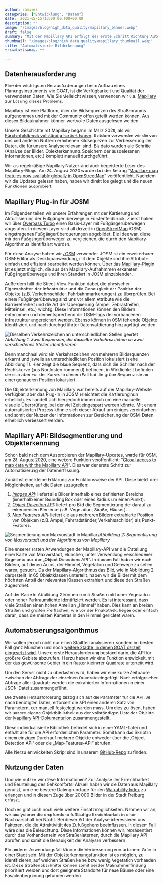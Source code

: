 ```yaml
---
author: ramirez
categories: ["Entwicklung", "Daten"]
date:  2021-05-15T13:00:00.000+00:00
description: ""
image: "/images/blog/high_data_quality/mapillary_banner.webp"
draft: false
summary: "Mit der Mapillary API erfolgt der erste Schritt Richtung Automatisierung der Datenerfassung durch die automatische Bilderkennung und Bildsegmentierung. Diese Daten verwendet wir in GOAT zur Verbesserung der Datengrundlage unserer Analysen."
thumbnail: "/images/blog/high_data_quality/mapillary_thumbnail.webp"
title: "Automatisierte Bilderkennung"
translationKey: ""

---
```

## Datenherausforderung

Eine der wichtigsten Herausforderungen beim Aufbau eines Planungsinstruments wie GOAT, ist die Verfügbarkeit und Qualität der verwendeten Daten. Wie Sie vielleicht wissen, verwenden wir u.a. [Mapillary](https://www.mapillary.com/) zur Lösung dieses Problems.

Mapillary ist eine Plattform, über die Bildsequenzen des Straßenraums aufgenommen und mit der Community offen geteilt werden können. Aus diesen Bildaufnahmen können wertvolle Daten ausgelesen werden. 

Unsere Geschichte mit Mapillary begann im März 2020, als wir [Fürstenfeldbruck vollständig kartiert haben](https://www.open-accessibility.org/de/mapillary/ "https://www.open-accessibility.org/de/mapillary/"). Seitdem verwenden wir die von uns und anderen Nutzern erhobenen Bildsequezen zur Verbesserung der Daten, die für unsere Analyse relevant sind. Bis dato wurden alle Schritte (Analyse der Bilder, Objekterkennung, Speichern der ausgelesenen Informationen, etc.) komplett manuell durchgeführt.

Wir als regelmäßige Mapillary Nutzer sind auch begeisterte Leser des Mapillary-Blogs. Am 24. August 2020 wurde dort der Beitrag “[Mapillary map features now available globally in OpenStreetMap](https://blog.mapillary.com/update/2020/08/24/global-map-features-openstreetmap.html)” veröffentlicht. Nachdem wir die Updates gelesen haben, haben wir direkt los gelegt und die neuen Funktionen ausprobiert. 

## Mapillary Plug-in für JOSM

Im Folgenden teilen wir unsere Erfahrungen mit der Kartierung und Aktualisierung der Fußgängerüberwege in Fürstenfeldbruck. Zuerst haben wir über [Overpass Turbo](http://overpass-turbo.eu/) einen Basis-Layer mit Fußgängerüberwegen abgerufen. In diesem Layer sind all derzeit in [OpenStreetMap](https://www.openstreetmap.org/#map=5/50.151/9.539) (OSM) eingetragenen Fußgängerüberquerungen abgebildet. Die Idee war, diese mit den Fußgängerüberwegen zu vergleichen, die durch den Mapillary-Algorithmus identifiziert wurden.

Für diese Analyse haben wir [JOSM](https://josm.openstreetmap.de/) verwendet. JOSM ist ein erweiterbarer OSM-Editor als Desktopanwendung, mit dem Objekte und ihre Attribute einfach und effizient bearbeitet werden können. Über das [Mapillary-Plugin](https://help.mapillary.com/hc/en-us/articles/115001739989-Mapillary-JOSM-plugin) ist es jetzt möglich, die aus den Mapillary-Aufnahmmen erkannten Fußgängerüberwege und ihren Standort in JOSM einzublenden.

Außerdem hilft die Street-View-Funktion dabei, die physischen Eigenschaften der Infrastruktur und die Genauigkeit der Position der Objekte (z.B. Verkehrsschilder, Fahrbahnmarkierungen) zu überprüfen. Bei einem Fußgängerüberweg sind uns vor allem Attribute wie die Barrierefreiheit und die Art der Überquerung (Ampel, Zebrastreifen, Mittelinsel, etc.) wichtig. Diese Informationen können den Bildern entnommen und dementsprechend die OSM-Tags der vorhandenen Infrastruktur angereichert werden. Ebenso können in OSM fehlende Objekte identifiziert und nach durchgeführter Datenvalidierung hinzugefügt werden.

![Dieselben Verkehrszeichen an unterschiedlichen Stellen geortet](/images/blog/high_data_quality/mapillary_fig1.webp "Zwei Sequenzen mit Verkehrszeichen")_Abbildung 1. Zwei Sequenzen, die dasselbe Verkehrszeichen an zwei verschiedenen Stellen identifizieren_

Denn manchmal wird ein Verkehrszeichen von mehreren Bildsequenzen erkannt und jeweils an unterschiedlichen Position lokalisiert (siehe Abbildung 1). Hier zeigt die blaue Sequenz, dass sich die Schilder nach der Rechtskurve (aus Nordosten kommend) befinden, in Wirklichkeit befinden sie sich aber vor der Kurve. In diesem Fall hat die grüne Sequenz sie an einer genaueren Position lokalisiert.

Die Objekterkennung von Mapillary war bereits auf der Mapillary-Website verfügbar, aber das Plug-In in JOSM erleichtert die Kartierung nun erheblich. Es handelt sich hier jedoch immernoch um eine manuelle, visuelle Überprüfung, bei der viel Zeit eingespart werden könnte. Mit einem automatisierten Prozess könnte sich dieser Ablauf um einiges vereinfachen und somit der Nutzen der Informationen zur Bereicherung der OSM-Daten erheblich verbessert werden.

## Mapillary API: Bildsegmentierung und Objekterkennung

Schon bald nach dem Ausprobieren der Mapillary-Updates, wurde für OSM, am 28. August 2020, eine weitere Funktion veröffentlicht: “[Global access to map data with the Mapillary API](https://blog.mapillary.com/update/2020/08/28/map-data-mapillary-api.html)”. Dies war der erste Schritt zur Automatisierung der Datenerfassung.

Zunächst eine kleine Erklärung zur Funktionsweise der API. Diese bietet drei Möglichkeiten, auf die Daten zuzugreifen: 
1. _[Images API](https://www.mapillary.com/developer/api-documentation/#images):_ liefert alle Bilder innerhalb eines definierten Bereichs (innerhalb einer Bounding Box oder eines Radius um einen Punkt).
2. _[Object Detection API](https://help.mapillary.com/hc/en-us/articles/115000967191-Object-detections):_ liefert pro Bild die Segmentierung der darauf zu erkennenden Elemente (z.B. Vegetation, Straße, Häuser). 
3. _[Map Features API](https://www.mapillary.com/developer/api-documentation/#map-features):_ liefert die aus mehreren Bildern extrahierte Position von Objekten (z.B. Ampel, Fahrradständer, Verkehrsschilder) als Punkt-Features.

![Segmentierung von Maxvorstadt in Mapillary](/images/blog/high_data_quality/mapillary_fig2.webp "Maxvorstadt")_Abbildung 2: Segmentierung von Maxvorstadt und der Algorithmus von Mapillary_

Eine unserer ersten Anwendungen der Mapillary-API war die Erstellung einer Karte von Maxvorstadt, München, unter Verwendung verschiedener Segmente aus der „Object Detections API“. In diesem Fall haben wir nach Bildern, auf denen Autos, der Himmel, Vegetation und Gehwege zu sehen waren, gesucht. Da der Mapillary-Algorithmus das Bild, wie in Abbildung 2 dargestellt, in 65 Objektklassen unterteilt, haben wir die Bilder mit dem höchsten Anteil der relevanten Klassen extrahiert und diese den Straßen zugeordnet.

Auf der Karte in Abbildung 2 können somit Straßen mit hoher Vegetation oder hoher Parkraumdichte identifiziert werden. Es ist interessant, dass viele Straßen einen hohen Anteil an „Himmel“ haben. Dies kann an breiten Straßen und großen Freiflächen, wie vor der Pinakothek, liegen oder einfach daran, dass die meisten Kameras in den Himmel gerichtet waren.

## Automatisierungsalgorithmus

Wir wollen jedoch nicht nur einen Stadtteil analysieren, sondern im besten Fall ganz München und noch [weitere Städte, in denen GOAT derzeit eingesetzt wird](../../goatlive/). Unsere erste Herausforderung bestand darin, die API für größere Gebiete abzurufen. Hierzu haben wir eine Funktion entwickelt, mit der das gewünschte Gebiet in ein Raster kleinerer Quadrate unterteilt wird.

Um den Server nicht zu überlasten wird, haben wir eine kurze Zeitpause zwischen der Abfrage der einzelnen Quadrate eingefügt. Nach erfolgreicher Abfrage aller Quadrate werden die extrahierten Informationen in einer JSON-Datei zusammengeführt.

Die zweite Herausforderung bezog sich auf die Parameter für die API. Je nach benötigten Daten, erfordert die API einen anderen Satz von Parametern, der manuell festgelegt werden muss. Um dies zu lösen, haben wir unsere eigene Objektbibliothek aus der vollständigen Liste der Objekte der [Mapillary API-Dokumentation](https://www.mapillary.com/developer/api-documentation/ "https://www.mapillary.com/developer/api-documentation/") zusammengestellt.

Diese individualisierte Bibliothek befindet sich in einer YAML-Datei und enthält alle für die API erforderlichen Parameter. Somit kann das Skript in einem einzigen Durchlauf mehrere Objekte entweder über die „Object Detection API“ oder die „Map-Features-API“ abrufen.

Alle hierzu entwickelten Skript sind in unserem [GitHub-Repo](https://github.com/goat-community/mapillary-api "https://github.com/goat-community/mapillary-api") zu finden. 

## Nutzung der Daten

Und wie nutzen wir diese Informationen? Zur Analyse der Erreichbarkeit und Beurteilung des Gehkomforts! Aktuell haben wir die Daten aus Mapillary genutzt, um eine bessere Datengrundlage für den [Walkability Index](/de/posts/2021-04-06-walkability-index/) zu erlangen und in diesem Zuge über 20.000 Bilder in der Stadt Freiburg erfasst.

Doch es gibt auch noch viele weitere Einsatzmöglichkeiten. Nehmen wir an, wir analysieren die empfundene fußläufige Erreichbarkeit in einer Nachbarschaft bei Nacht. Bei dieser Art der Analyse interessieren uns Faktoren, die die Attraktivität des Zufußgehens beeinflussen. In diesem Fall wäre dies die Beleuchtung. Diese Informationen können wir, repräsentiert durch das Vorhandensein von Straßenlaternen, durch die Mapillary API abrufen und somit die Genauigkeit der Analysen verbessern.

Ein anderer Anwendungsfall könnte die Verbesserung von urbanem Grün in einer Stadt sein. Mit der Objekterkennungsfunktion ist es möglich, zu identifizieren, auf welchen Straßen keine bzw. wenig Vegetation vorhanden ist. Diese Straßenabschnitte können somit bei der Maßnahmenfindung priorisiert werden und dort geeignete Standorte für neue Bäume oder eine Fasadenbegrünung gefunden werden. 
